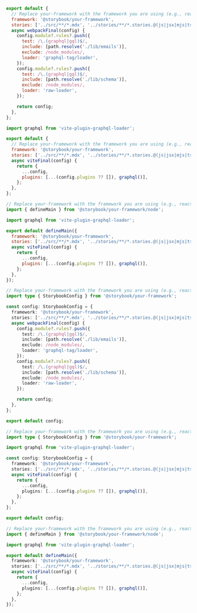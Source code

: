 <!-- TODO: Vet Webpack based examples for support and other frameworks -->

```js filename=".storybook/main.js" renderer="common" language="js" tabTitle="With Webpack"
export default {
  // Replace your-framework with the framework you are using (e.g., react-webpack5, nextjs, angular)
  framework: '@storybook/your-framework',
  stories: ['../src/**/*.mdx', '../stories/**/*.stories.@(js|jsx|mjs|ts|tsx)'],
  async webpackFinal(config) {
    config.module?.rules?.push({
      test: /\.(graphql|gql)$/,
      include: [path.resolve('./lib/emails')],
      exclude: /node_modules/,
      loader: 'graphql-tag/loader',
    });
    config.module?.rules?.push({
      test: /\.(graphql|gql)$/,
      include: [path.resolve('./lib/schema')],
      exclude: /node_modules/,
      loader: 'raw-loader',
    });

    return config;
  },
};
```

```js filename=".storybook/main.js" renderer="common" language="js" tabTitle="With Vite (CSF 3)"
import graphql from 'vite-plugin-graphql-loader';

export default {
  // Replace your-framework with the framework you are using (e.g., react-vite, vue3-vite)
  framework: '@storybook/your-framework',
  stories: ['../src/**/*.mdx', '../stories/**/*.stories.@(js|jsx|mjs|ts|tsx)'],
  async viteFinal(config) {
    return {
      ...config,
      plugins: [...(config.plugins ?? []), graphql()],
    };
  },
};
```

```js filename=".storybook/main.js" renderer="react" language="js" tabTitle="With Vite (CSF Next 🧪)"
// Replace your-framework with the framework you are using (e.g., react-vite, nextjs, experimental-nextjs-vite)
import { defineMain } from '@storybook/your-framework/node';

import graphql from 'vite-plugin-graphql-loader';

export default defineMain({
  framework: '@storybook/your-framework',
  stories: ['../src/**/*.mdx', '../stories/**/*.stories.@(js|jsx|mjs|ts|tsx)'],
  async viteFinal(config) {
    return {
      ...config,
      plugins: [...(config.plugins ?? []), graphql()],
    };
  },
});
```

```ts filename=".storybook/main.ts" renderer="common" language="ts" tabTitle="With Webpack"
// Replace your-framework with the framework you are using (e.g., react-webpack5, nextjs, angular)
import type { StorybookConfig } from '@storybook/your-framework';

const config: StorybookConfig = {
  framework: '@storybook/your-framework',
  stories: ['../src/**/*.mdx', '../stories/**/*.stories.@(js|jsx|mjs|ts|tsx)'],
  async webpackFinal(config) {
    config.module?.rules?.push({
      test: /\.(graphql|gql)$/,
      include: [path.resolve('./lib/emails')],
      exclude: /node_modules/,
      loader: 'graphql-tag/loader',
    });
    config.module?.rules?.push({
      test: /\.(graphql|gql)$/,
      include: [path.resolve('./lib/schema')],
      exclude: /node_modules/,
      loader: 'raw-loader',
    });

    return config;
  },
};

export default config;
```

```ts filename=".storybook/main.ts" renderer="common" language="ts" tabTitle="With Vite (CSF 3)"
// Replace your-framework with the framework you are using (e.g., react-vite, vue3-vite)
import type { StorybookConfig } from '@storybook/your-framework';

import graphql from 'vite-plugin-graphql-loader';

const config: StorybookConfig = {
  framework: '@storybook/your-framework',
  stories: ['../src/**/*.mdx', '../stories/**/*.stories.@(js|jsx|mjs|ts|tsx)'],
  async viteFinal(config) {
    return {
      ...config,
      plugins: [...(config.plugins ?? []), graphql()],
    };
  },
};

export default config;
```

```ts filename=".storybook/main.ts" renderer="react" language="ts" tabTitle="With Vite (CSF Next 🧪)"
// Replace your-framework with the framework you are using (e.g., react-vite, nextjs, experimental-nextjs-vite)
import { defineMain } from '@storybook/your-framework/node';

import graphql from 'vite-plugin-graphql-loader';

export default defineMain({
  framework: '@storybook/your-framework',
  stories: ['../src/**/*.mdx', '../stories/**/*.stories.@(js|jsx|mjs|ts|tsx)'],
  async viteFinal(config) {
    return {
      ...config,
      plugins: [...(config.plugins ?? []), graphql()],
    };
  },
});
```

